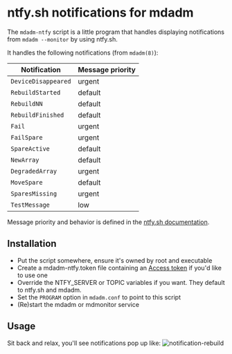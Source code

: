 # ntfy.sh notifications for mdadm

The `mdadm-ntfy` script is a little program that handles displaying
notifications from `mdadm --monitor` by using ntfy.sh.

It handles the following notifications (from `mdadm(8)`):

| Notification | Message priority |
|--------------|----------|
|`DeviceDisappeared`| urgent |
|`RebuildStarted`| default |
|`RebuildNN`| default |
|`RebuildFinished` | default |
|`Fail`| urgent |
|`FailSpare`| urgent |
|`SpareActive`| default |
|`NewArray`| default
|`DegradedArray` | urgent |
| `MoveSpare` | default |
| `SparesMissing` | urgent |
| `TestMessage` | low |

Message priority and behavior is defined in the [ntfy.sh documentation](https://docs.ntfy.sh/publish/#message-priority).

## Installation

* Put the script somewhere, ensure it's owned by root and executable
* Create a mdadm-ntfy.token file containing an [Access token](https://docs.ntfy.sh/config/#access-tokens) if you'd like to use one
* Override the NTFY_SERVER or TOPIC variables if you want. They default to ntfy.sh and mdadm.
* Set the `PROGRAM` option in `mdadm.conf` to point to this script
* (Re)start the mdadm or mdmonitor service

## Usage

Sit back and relax, you'll see notifications pop up like:
![notification-rebuild](screenshots/notification-rebuild.png "Rebuild notification")
